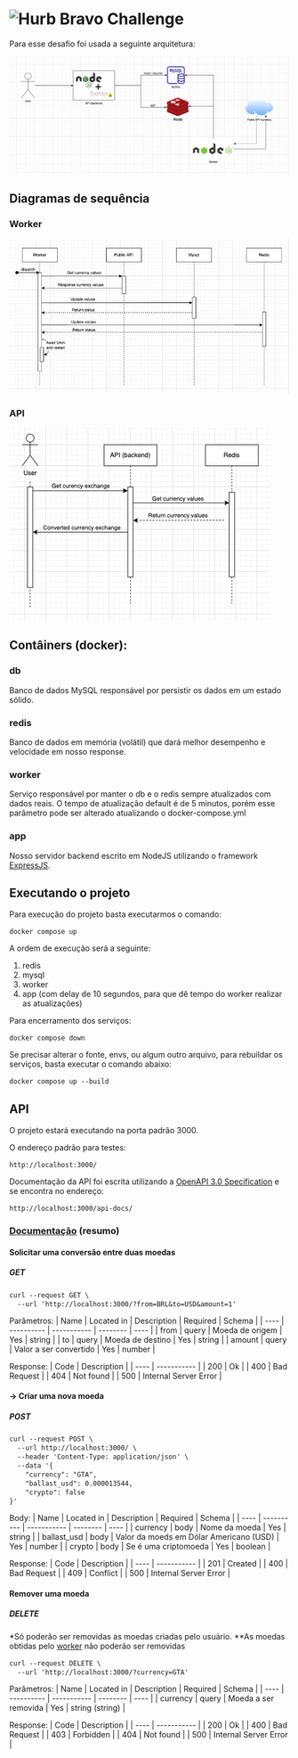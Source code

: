 # <img src="https://avatars1.githubusercontent.com/u/7063040?v=4&s=200.jpg" alt="Hurb" width="24" /> Bravo Challenge

Para esse desafio foi usada a seguinte arquitetura:

<p>
    <img src="./docs/Architecture.png" alt="Architecture" />
</p>

## Diagramas de sequência

### Worker

<p>
    <img src="./docs/Sequence-Worker.png" alt="[UML] Sequence - Worker" />
</p>

### API

<p>
    <img src="./docs/Sequence-API.png" alt="[UML] Sequence - Worker" />
</p>

## Contâiners (docker):

### db

Banco de dados MySQL responsável por persistir os dados em um estado sólido.

### redis

Banco de dados em memória (volátil) que dará melhor desempenho e velocidade em nosso response.

### worker

Serviço responsável por manter o db e o redis sempre atualizados com dados reais. O tempo de atualização default é de 5 minutos, porém esse parâmetro pode ser alterado atualizando o docker-compose.yml

### app

Nosso servidor backend escrito em NodeJS utilizando o framework [ExpressJS](https://expressjs.com/pt-br/).


## Executando o projeto

Para execução do projeto basta executarmos o comando:
```shell
docker compose up
```

A ordem de execução será a seguinte:
1. redis
2. mysql
3. worker
4. app (com delay de 10 segundos, para que dê tempo do worker realizar as atualizações)

Para encerramento dos serviços:
```shell
docker compose down
```

Se precisar alterar o fonte, envs, ou algum outro arquivo, para rebuildar os serviços, basta executar o comando abaixo:
```shell
docker compose up --build
```

## API

O projeto estará executando na porta padrão 3000.

O endereço padrão para testes:
```
http://localhost:3000/
```

Documentação da API foi escrita utilizando a [OpenAPI 3.0 Specification](https://swagger.io/docs/specification/about/) e se encontra no endereço:
```
http://localhost:3000/api-docs/
```

### [Documentação](http://localhost:3000/api-docs/) (resumo)

#### Solicitar uma conversão entre duas moedas
##### GET

```shell
curl --request GET \
  --url 'http://localhost:3000/?from=BRL&to=USD&amount=1'
```
Parâmetros:
| Name | Located in | Description | Required | Schema |
| ---- | ---------- | ----------- | -------- | ---- |
| from | query | Moeda de origem | Yes | string |
| to | query | Moeda de destino | Yes | string |
| amount | query | Valor a ser convertido | Yes | number |

Response:
| Code | Description |
| ---- | ----------- |
| 200 | Ok |
| 400 | Bad Request |
| 404 | Not found |
| 500 | Internal Server Error |

#### -> Criar uma nova moeda
##### POST
```shell
curl --request POST \
  --url http://localhost:3000/ \
  --header 'Content-Type: application/json' \
  --data '{
	"currency": "GTA",
	"ballast_usd": 0.000013544,
	"crypto": false
}'
```
Body:
| Name | Located in | Description | Required | Schema |
| ---- | ---------- | ----------- | -------- | ---- |
| currency | body | Nome da moeda | Yes | string |
| ballast_usd | body | Valor da moeds em Dólar Americano (USD) | Yes | number |
| crypto | body | Se é uma criptomoeda | Yes | boolean |

Response:
| Code | Description |
| ---- | ----------- |
| 201 | Created |
| 400 | Bad Request |
| 409 | Conflict |
| 500 | Internal Server Error |

#### Remover uma moeda 
##### DELETE
*Só poderão ser removidas as moedas criadas pelo usuário.
**As moedas obtidas pelo [worker](#worker-1) não poderão ser removidas

```shell
curl --request DELETE \
  --url 'http://localhost:3000/?currency=GTA'
```
Parâmetros:
| Name | Located in | Description | Required | Schema |
| ---- | ---------- | ----------- | -------- | ---- |
| currency | query | Moeda a ser removida | Yes | string (string) |

Response:
| Code | Description |
| ---- | ----------- |
| 200 | Ok |
| 400 | Bad Request |
| 403 | Forbidden |
| 404 | Not found |
| 500 | Internal Server Error |
